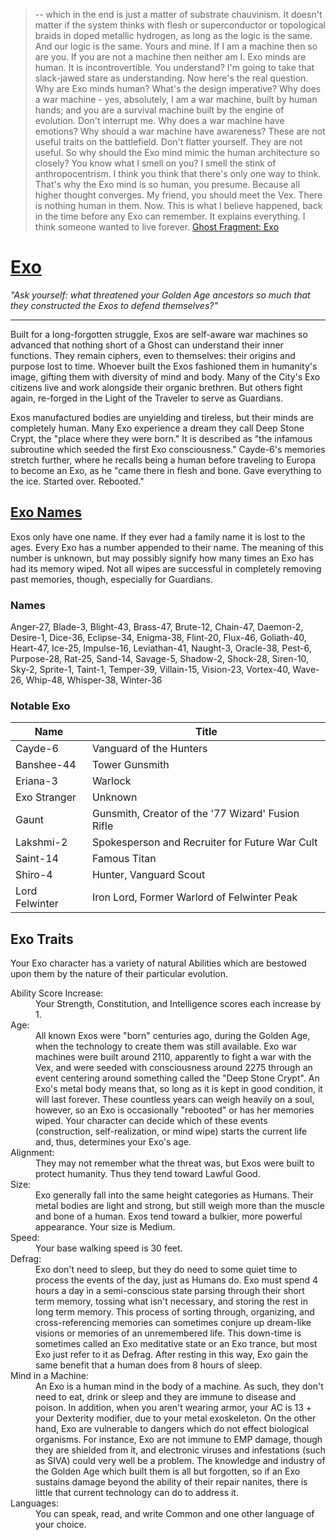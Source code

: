 > -- which in the end is just a matter of substrate chauvinism. It doesn't matter if the system thinks with flesh or superconductor or topological braids in doped metallic hydrogen, as long as the logic is the same. And our logic is the same. Yours and mine.
> If I am a machine then so are you. If you are not a machine then neither am I. Exo minds are human. It is incontrovertible.
> You understand? I'm going to take that slack-jawed stare as understanding. 
> Now here's the real question. Why are Exo minds human? What's the design imperative? Why does a war machine - yes, absolutely, I am a war machine, built by human hands; and you are a survival machine built by the engine of evolution. Don't interrupt me.
> Why does a war machine have emotions? Why should a war machine have awareness? These are not useful traits on the battlefield. Don't flatter yourself. They are not useful. So why should the Exo mind mimic the human architecture so closely?
> You know what I smell on you? I smell the stink of anthropocentrism. I think you think that there's only one way to think. That's why the Exo mind is so human, you presume. Because all higher thought converges.
> My friend, you should meet the Vex. There is nothing human in them.
> Now. This is what I believe happened, back in the time before any Exo can remember. It explains everything.
> I think someone wanted to live forever.
> [Ghost Fragment: Exo](http://destiny-grimoire.info/#Card-102140)

# [Exo](http://destiny-grimoire.info/#Card-102140)
_"Ask yourself: what threatened your Golden Age ancestors so much that they constructed the Exos to defend themselves?"_
___
Built for a long-forgotten struggle, Exos are self-aware war machines so advanced that nothing short of a Ghost can understand their inner functions. They remain ciphers, even to themselves: their origins and purpose lost to time.  Whoever built the Exos fashioned them in humanity's image, gifting them with diversity of mind and body. Many of the City's Exo citizens live and work alongside their organic brethren. But others fight again, re-forged in the Light of the Traveler to serve as Guardians.

Exos manufactured bodies are unyielding and tireless, but their minds are completely human.  Many Exo experience a dream they call Deep Stone Crypt, the "place where they were born."  It is described as "the infamous subroutine which seeded the first Exo consciousness."  Cayde-6's memories stretch further, where he recalls being a human before traveling to Europa to become an Exo, as he "came there in flesh and bone. Gave everything to the ice. Started over. Rebooted."


## [Exo Names](http://fantasynamegenerators.com/destiny-exo-names.php)
Exos only have one name.  If they ever had a family name it is lost to the ages.  Every Exo has a number appended to their name. The meaning of this number is unknown, but may possibly signify how many times an Exo has had its memory wiped.  Not all wipes are successful in completely removing past memories, though, especially for Guardians.
### Names
Anger-27, Blade-3, Blight-43, Brass-47, Brute-12, Chain-47, Daemon-2, Desire-1, Dice-36, Eclipse-34, Enigma-38, Flint-20, Flux-46, Goliath-40, Heart-47, Ice-25, Impulse-16, Leviathan-41, Naught-3, Oracle-38, Pest-6, Purpose-28, Rat-25, Sand-14, Savage-5, Shadow-2, Shock-28, Siren-10, Sky-2, Sprite-1, Taint-1, Temper-39, Villain-15, Vision-23, Vortex-40, Wave-26, Whip-48, Whisper-38, Winter-36
### Notable Exo
| Name | Title |
|---|---|
| Cayde-6 | Vanguard of the Hunters |
| Banshee-44 | Tower Gunsmith |
| Eriana-3 | Warlock |
| Exo Stranger | Unknown |
| Gaunt | Gunsmith, Creator of the '77 Wizard' Fusion Rifle |
|Lakshmi-2| Spokesperson and Recruiter for Future War Cult|
| Saint-14 | Famous Titan |
| Shiro-4 | Hunter, Vanguard Scout |
| Lord Felwinter | Iron Lord, Former Warlord of Felwinter Peak |

## Exo Traits
Your Exo character has a variety of natural Abilities which are bestowed upon them by the nature of their particular evolution.

<dl>
  <dt>Ability Score Increase:</dt>
  <dd>Your Strength, Constitution, and Intelligence scores each increase by 1.</dd>
  <dt>Age:</dt>
  <dd>All known Exos were "born" centuries ago, during the Golden Age, when the technology to create them was still available.  Exo war machines were built around 2110, apparently to fight a war with the Vex, and were seeded with consciousness around 2275 through an event centering around something called the "Deep Stone Crypt".  An Exo's metal body means that, so long as it is kept in good condition, it will last forever.  These countless years can weigh heavily on a soul, however, so an Exo is occasionally "rebooted" or has her memories wiped.  Your character can decide which of these events (construction, self-realization, or mind wipe) starts the current life and, thus, determines your Exo's age.</dd>
  <dt>Alignment:</dt>
  <dd>They may not remember what the threat was, but Exos were built to protect humanity.  Thus they tend toward Lawful Good.</dd>
  <dt>Size:</dt>
  <dd>Exo generally fall into the same height categories as Humans.  Their metal bodies are light and strong, but still weigh more than the muscle and bone of a human.  Exos tend toward a bulkier, more powerful appearance. Your size is Medium.</dd>
  <dt>Speed:</dt>
  <dd>Your base walking speed is 30 feet.</dd>
  <dt>Defrag:</dt>
  <dd>Exo don't need to sleep, but they do need to some quiet time to process the events of the day, just as Humans do.  Exo must spend 4 hours a day in a semi-conscious state parsing through their short term memory, tossing what isn't necessary, and storing the rest in long term memory.  This process of sorting through, organizing, and cross-referencing memories can sometimes conjure up dream-like visions or memories of an unremembered life.  This down-time is sometimes called an Exo meditative state or an Exo trance, but most Exo just refer to it as Defrag.  After resting in this way, Exo gain the same benefit that a human does from 8 hours of sleep.</dd>
  <dt>Mind in a Machine:</dt>
  <dd>An Exo is a human mind in the body of a machine.  As such, they don't need to eat, drink or sleep and they are immune to disease and poison.  In addition, when you aren't wearing armor, your AC is 13 + your Dexterity modifier, due to your metal exoskeleton.  On the other hand, Exo are vulnerable to dangers which do not effect biological organisms.  For instance, Exo are not immune to EMP damage, though they are shielded from it, and electronic viruses and infestations (such as SIVA) could very well be a problem.  The knowledge and industry of the Golden Age which built them is all but forgotten, so if an Exo sustains damage beyond the ability of their repair nanites, there is little that current technology can do to address it.</dd>
  <dt>Languages:</dt>
  <dd>You can speak, read, and write Common and one other language of your choice.</dd>
</dl>
